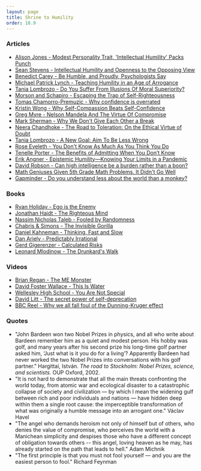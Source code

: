 ```yaml
---
layout: page
title: Shrine to Humility
order: 10.9
---
```


### Articles
* [Alison Jones - Modest Personality Trait, 'Intellectual Humility' Packs Punch](https://today.duke.edu/2017/03/modest-personality-trait-intellectual-humility-packs-punch)
* [Sean Stevens - Intellectual Humility and Openness to the Opposing View](https://heterodoxacademy.org/research-summary-intellectual-humility-and-openness-to-the-opposing-view/)
* [Benedict Carey - Be Humble, and Proudly, Psychologists Say](https://www.nytimes.com/2019/10/21/health/psychology-humility-pride-behavior.html)
* [Michael Patrick Lynch - Teaching Humility in an Age of Arrogance](https://www.chronicle.com/article/Teaching-Humility-in-an-Age-of/240266)
* [Tania Lombrozo - Do You Suffer From Illusions Of Moral Superiority?](https://www.npr.org/sections/13.7/2017/01/23/511164613/do-you-suffer-from-illusions-of-moral-superiority)
* [Morson and Schapiro - Escaping the Trap of Self-Righteousness](https://www.insidehighered.com/views/2019/09/19/need-engage-sincere-conversation-those-whom-one-disagrees-opinion)
* [Tomas Chamorro-Premuzic - Why confidence is overrated](https://www.cnn.com/2014/10/23/business/opinion-low-confidence-success/index.html)
* [Kristin Wong - Why Self-Compassion Beats Self-Confidence](https://www.nytimes.com/2017/12/28/smarter-living/why-self-compassion-beats-self-confidence.html)
* [Greg Myre - Nelson Mandela And The Virtue Of Compromise](https://www.npr.org/sections/parallels/2013/12/08/249562974/nelson-mandela-and-the-virtue-of-compromise)
* [Mark Sherman - Why We Don't Give Each Other a Break](https://www.psychologytoday.com/us/blog/real-men-dont-write-blogs/201406/why-we-dont-give-each-other-break)
* [Neera Chandhoke - The Road to Toleration: On the Ethical Virtue of Doubt](http://www.21global.ucsb.edu/global-e/october-2017/road-toleration-ethical-virtue-doubt)
* [Tania Lombrozo - A New Goal: Aim To Be Less Wrong](https://www.npr.org/sections/13.7/2018/02/12/585057058/a-new-goal-aim-to-be-less-wrong)
* [Rose Eveleth - You Don't Know As Much As You Think You Do](https://www.smithsonianmag.com/smart-news/you-dont-know-as-much-as-you-think-you-do-65764329/)
* [Tenelle Porter - The Benefits of Admitting When You Don’t Know](https://behavioralscientist.org/the-benefits-of-admitting-when-you-dont-know/)
* [Erik Angner - Epistemic Humility—Knowing Your Limits in a Pandemic](https://behavioralscientist.org/epistemic-humility-coronavirus-knowing-your-limits-in-a-pandemic/)
* [David Robson - Can high intelligence be a burden rather than a boon?](http://www.bbc.com/future/story/20150413-the-downsides-of-being-clever)
* [Math Geniuses Given 5th Grade Math Problems. It Didn't Go Well](https://www.inc.com/chris-matyszczyk/researchers-gave-math-geniuses-5th-grade-math-problems-it-didnt-go-well.html)
* [Gapminder - Do you understand less about the world than a monkey?](https://www.gapminder.org/ignorance/gms/)

### Books
* [Ryan Holiday - Ego is the Enemy](https://www.goodreads.com/book/show/27036528-ego-is-the-enemy)
* [Jonathan Haidt - The Righteous Mind](https://www.goodreads.com/book/show/11324722-the-righteous-mind)
* [Nassim Nicholas Taleb - Fooled by Randomness](https://www.goodreads.com/book/show/38315.Fooled_by_Randomness)
* [Chabris & Simons - The Invisible Gorilla](https://www.goodreads.com/book/show/7783191-the-invisible-gorilla)
* [Daniel Kahneman - Thinking, Fast and Slow](https://www.goodreads.com/book/show/11468377-thinking-fast-and-slow)
* [Dan Ariely - Predictably Irrational](https://www.goodreads.com/book/show/1713426.Predictably_Irrational)
* [Gerd Gigerenzer - Calculated Risks](https://www.goodreads.com/book/show/720043.Calculated_Risks)
* [Leonard Mlodinow - The Drunkard's Walk](https://www.goodreads.com/book/show/2272880.The_Drunkard_s_Walk)

### Videos
* [Brian Regan - The ME Monster](https://youtu.be/-yQGfxC1QI0)
* [David Foster Wallace - This Is Water](https://youtu.be/8CrOL-ydFMI)
* [Wellesley High School - You Are Not Special](https://youtu.be/_lfxYhtf8o4)
* [David Litt - The secret power of self-deprecation](https://www.pbs.org/video/imho-1508534731/)
* [BBC Reel - Why we all fall foul of the Dunning-Kruger effect](https://www.bbc.com/reel/video/p08d53s8/why-we-all-fall-foul-of-the-dunning-kruger-effect)

### Quotes
* "John Bardeen won two Nobel Prizes in physics, and all who write about Bardeen remember him as a quiet and modest person. His hobby was golf, and many years after his second prize his long-time golf partner asked him, ‘Just what is it you do for a living’? Apparently Bardeen had never worked the two Nobel Prizes into conversations with his golf partner." Hargittai, István. *The road to Stockholm: Nobel Prizes, science, and scientists.* OUP Oxford, 2002.
* "It is not hard to demonstrate that all the main threats confronting the world today, from atomic war and ecological disaster to a catastrophic collapse of society and civilization — by which I mean the widening gulf between rich and poor individuals and nations — have hidden deep within them a single root cause: the imperceptible transformation of what was originally a humble message into an arrogant one." Václav Havel
* "The angel who demands heroism not only of himself but of others, who denies the value of compromise, who perceives the world with a Manichean simplicity and despises those who have a different concept of obligation towards others -- this angel, loving heaven as he may, has already started on the path that leads to hell." Adam Michnik
* "The first principle is that you must not fool yourself — and you are the easiest person to fool." Richard Feynman
